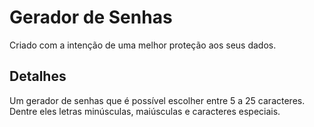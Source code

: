 # Gerador de Senhas
Criado com a intenção de uma melhor proteção aos seus dados.


## Detalhes

Um gerador de senhas que é possível escolher entre 5 a 25 caracteres. Dentre eles letras minúsculas, maiúsculas e caracteres especiais.
